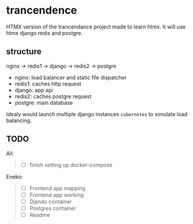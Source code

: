 # trancendence

HTMX version of the trancendance project made to learn htmx.
It will use htmx django redis and postgre.

## structure

  nginx -> redis1 -> django -> redis2 -> postgre

  * nginx: load balancer and static file dispatcher
  * redis1: caches http request
  * django: app api
  * redis2: caches postgre request
  * postgre: main database

Idealy would launch multiple django instances ```cubernetes``` to simulate load balancing.

## TODO

All:
> - [ ] finish setting up docker-compose

Eneko:

> - [ ] Frontend app mapping
> - [ ] Frontend app working
> - [ ] Djando container
> - [ ] Postgres container
> - [ ] Readme 




